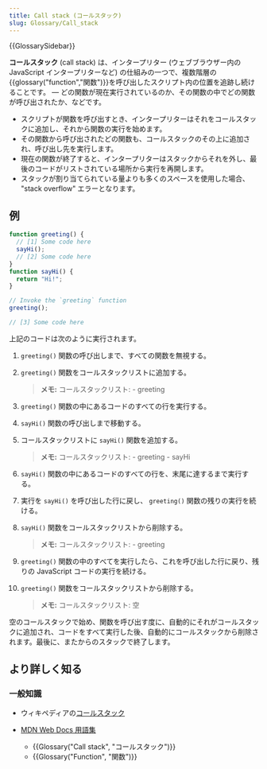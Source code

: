 ```yaml
---
title: Call stack (コールスタック)
slug: Glossary/Call_stack
---
```


{{GlossarySidebar}}

**コールスタック** (call stack) は、インタープリター (ウェブブラウザー内の JavaScript インタープリターなど) の仕組みの一つで、複数階層の{{glossary("function","関数")}}を呼び出したスクリプト内の位置を追跡し続けることです。 — どの関数が現在実行されているのか、その関数の中でどの関数が呼び出されたか、などです。

- スクリプトが関数を呼び出すとき、インタープリターはそれをコールスタックに追加し、それから関数の実行を始めます。
- その関数から呼び出されたどの関数も、コールスタックのその上に追加され、呼び出し先を実行します。
- 現在の関数が終了すると、インタープリターはスタックからそれを外し、最後のコードがリストされている場所から実行を再開します。
- スタックが割り当てられている量よりも多くのスペースを使用した場合、 "stack overflow" エラーとなります。

## 例

```js
function greeting() {
  // [1] Some code here
  sayHi();
  // [2] Some code here
}
function sayHi() {
  return "Hi!";
}

// Invoke the `greeting` function
greeting();

// [3] Some code here
```

上記のコードは次のように実行されます。

1. `greeting()` 関数の呼び出しまで、すべての関数を無視する。
2. `greeting()` 関数をコールスタックリストに追加する。

   > **メモ:** コールスタックリスト:
   > \- greeting

3. `greeting()` 関数の中にあるコードのすべての行を実行する。
4. `sayHi()` 関数の呼び出しまで移動する。
5. コールスタックリストに `sayHi()` 関数を追加する。

   > **メモ:** コールスタックリスト:
   > \- greeting
   > \- sayHi

6. `sayHi()` 関数の中にあるコードのすべての行を、末尾に達するまで実行する。
7. 実行を `sayHi()` を呼び出した行に戻し、 `greeting()` 関数の残りの実行を続ける。
8. `sayHi()` 関数をコールスタックリストから削除する。

   > **メモ:** コールスタックリスト:
   > \- greeting

9. `greeting()` 関数の中のすべてを実行したら、これを呼び出した行に戻り、残りの JavaScript コードの実行を続ける。
10. `greeting()` 関数をコールスタックリストから削除する。

    > **メモ:** コールスタックリスト:
    > 空

空のコールスタックで始め、関数を呼び出す度に、自動的にそれがコールスタックに追加され、コードをすべて実行した後、自動的にコールスタックから削除されます。最後に、またからのスタックで終了します。

## より詳しく知る

### 一般知識

- ウィキペディアの[コールスタック](https://ja.wikipedia.org/wiki/コールスタック)

<!---->

- [MDN Web Docs 用語集](/ja/docs/Glossary)

  - {{Glossary("Call stack", "コールスタック")}}
  - {{Glossary("Function", "関数")}}
